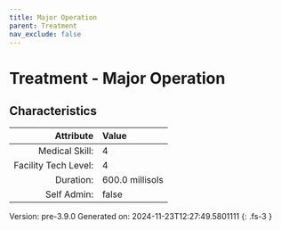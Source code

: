 ```yaml
---
title: Major Operation
parent: Treatment
nav_exclude: false
---
```

# Treatment - Major Operation

## Characteristics

| Attribute      | Value |
|--------:|:------|
|Medical Skill:|4|
|Facility Tech Level:|4|
|Duration:|600.0 millisols|
|Self Admin:|false|

Version: pre-3.9.0 Generated on: 2024-11-23T12:27:49.5801111
{: .fs-3 }